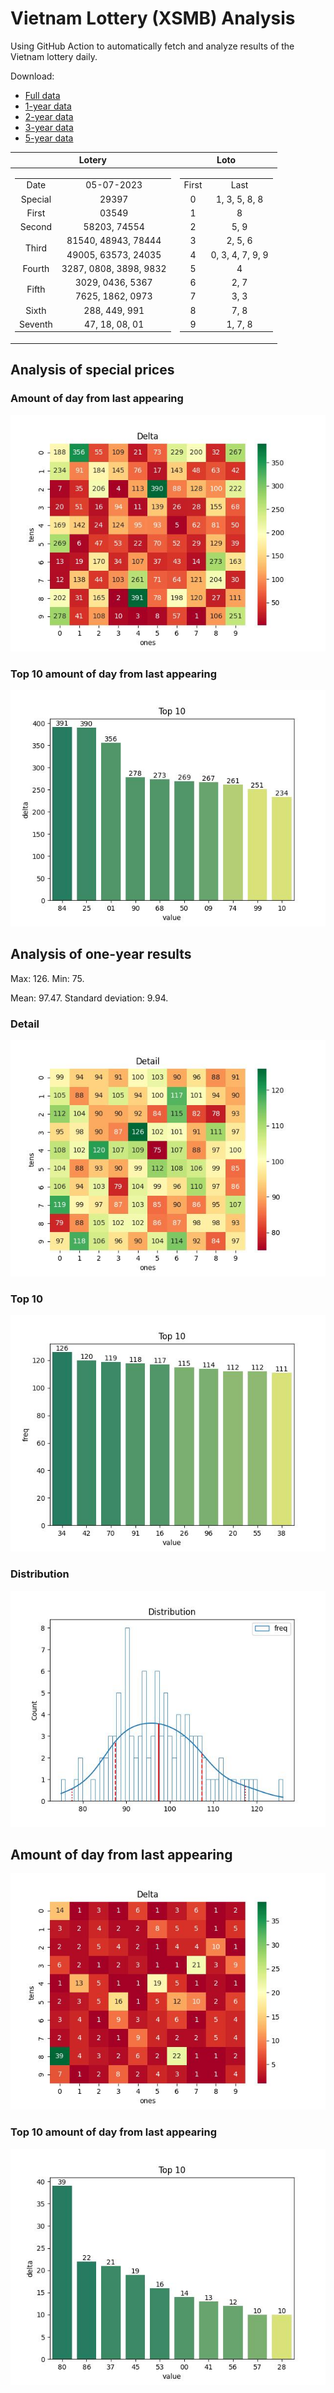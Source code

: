 # Vietnam Lottery (XSMB) Analysis

Using GitHub Action to automatically fetch and analyze results of the Vietnam lottery daily.

Download:

* [Full data](https://raw.githubusercontent.com/khiemdoan/vietnam-lottery-xsmb-analysis/main/results/xsmb.csv)
* [1-year data](https://raw.githubusercontent.com/khiemdoan/vietnam-lottery-xsmb-analysis/main/results/xsmb_1_year.csv)
* [2-year data](https://raw.githubusercontent.com/khiemdoan/vietnam-lottery-xsmb-analysis/main/results/xsmb_2_year.csv)
* [3-year data](https://raw.githubusercontent.com/khiemdoan/vietnam-lottery-xsmb-analysis/main/results/xsmb_3_year.csv)
* [5-year data](https://raw.githubusercontent.com/khiemdoan/vietnam-lottery-xsmb-analysis/main/results/xsmb_5_year.csv)

| Lotery      | Loto |
| :-----------: | :-----------: |
| <table><tr><td>Date</td><td>05-07-2023</td></tr><tr><td>Special</td><td>29397</td></tr><tr><td>First</td><td>03549</td></tr><tr><td>Second</td><td>58203, 74554</td></tr><tr><td rowspan="2">Third</td><td>81540, 48943, 78444</td></tr><tr><td>49005, 63573, 24035</td></tr><tr><td>Fourth</td><td>3287, 0808, 3898, 9832</td></tr><tr><td rowspan="2">Fifth</td><td>3029, 0436, 5367</td></tr><tr><td>7625, 1862, 0973</td></tr><tr><td>Sixth</td><td>288, 449, 991</td></tr><tr><td>Seventh</td><td>47, 18, 08, 01</td></tr></table> | <table><tr><td>First</td><td>Last</td></tr><tr><td>0</td><td>1, 3, 5, 8, 8</td></tr><tr><td>1</td><td>8</td></tr><tr><td>2</td><td>5, 9</td></tr><tr><td>3</td><td>2, 5, 6</td></tr><tr><td>4</td><td>0, 3, 4, 7, 9, 9</td></tr><tr><td>5</td><td>4</td></tr><tr><td>6</td><td>2, 7</td></tr><tr><td>7</td><td>3, 3</td></tr><tr><td>8</td><td>7, 8</td></tr><tr><td>9</td><td>1, 7, 8</td></tr></table> |


<h2>Analysis of special prices</h2>

<h3>Amount of day from last appearing</h3>

![Delta](images/special_delta.jpg)

<h3>Top 10 amount of day from last appearing</h3>

![Delta top 10](images/special_delta_top_10.jpg)

<h2>Analysis of one-year results</h2>

Max: 126. Min: 75.

Mean: 97.47. Standard deviation: 9.94.

<h3>Detail</h3>

![Detail](images/heatmap.jpg)

<h3>Top 10</h3>

![Top 10](images/top-10.jpg)

<h3>Distribution</h3>

![Distribution](images/distribution.jpg)

<h2>Amount of day from last appearing</h2>

![Delta](images/delta.jpg)

<h3>Top 10 amount of day from last appearing</h3>

![Delta top 10](images/delta_top_10.jpg)